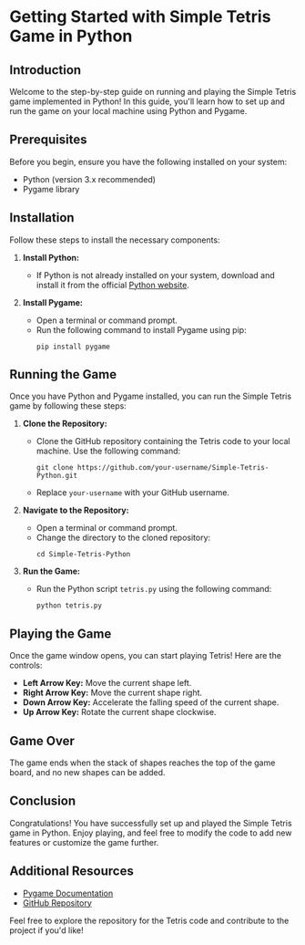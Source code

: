 # Getting Started with Simple Tetris Game in Python

## Introduction
Welcome to the step-by-step guide on running and playing the Simple Tetris game implemented in Python! In this guide, you'll learn how to set up and run the game on your local machine using Python and Pygame.

## Prerequisites
Before you begin, ensure you have the following installed on your system:
- Python (version 3.x recommended)
- Pygame library

## Installation
Follow these steps to install the necessary components:

1. **Install Python:**
   - If Python is not already installed on your system, download and install it from the official [Python website](https://www.python.org/).

2. **Install Pygame:**
   - Open a terminal or command prompt.
   - Run the following command to install Pygame using pip:
     ```
     pip install pygame
     ```

## Running the Game
Once you have Python and Pygame installed, you can run the Simple Tetris game by following these steps:

1. **Clone the Repository:**
   - Clone the GitHub repository containing the Tetris code to your local machine. Use the following command:
     ```
     git clone https://github.com/your-username/Simple-Tetris-Python.git
     ```
   - Replace `your-username` with your GitHub username.

2. **Navigate to the Repository:**
   - Open a terminal or command prompt.
   - Change the directory to the cloned repository:
     ```
     cd Simple-Tetris-Python
     ```

3. **Run the Game:**
   - Run the Python script `tetris.py` using the following command:
     ```
     python tetris.py
     ```

## Playing the Game
Once the game window opens, you can start playing Tetris! Here are the controls:

- **Left Arrow Key:** Move the current shape left.
- **Right Arrow Key:** Move the current shape right.
- **Down Arrow Key:** Accelerate the falling speed of the current shape.
- **Up Arrow Key:** Rotate the current shape clockwise.

## Game Over
The game ends when the stack of shapes reaches the top of the game board, and no new shapes can be added.

## Conclusion
Congratulations! You have successfully set up and played the Simple Tetris game in Python. Enjoy playing, and feel free to modify the code to add new features or customize the game further.

## Additional Resources
- [Pygame Documentation](https://www.pygame.org/docs/)
- [GitHub Repository](https://github.com/sosilly2004/Simple-Tetris-Python)

Feel free to explore the repository for the Tetris code and contribute to the project if you'd like!
